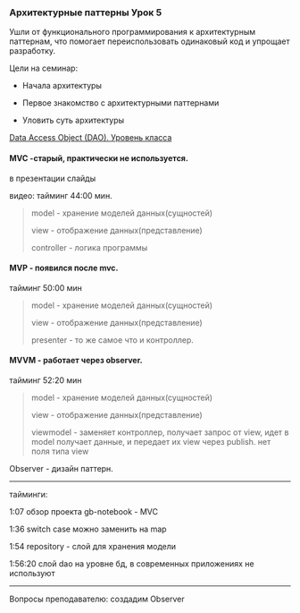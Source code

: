 ### Архитектурные паттерны Урок 5

Ушли от функционального программирования к архитектурным паттернам, что помогает переиспользовать одинаковый код и упрощает разработку.

Цели на семинар:

- Начала архитектуры

- Первое знакомство с архитектурными паттернами

- Уловить суть архитектуры 

[Data Access Object (DAO). Уровень класса](https://habr.com/ru/post/262243/ "Data Access Object (DAO). Уровень класса")

#### MVC -старый, практически не используется.

в презентации слайды

видео: тайминг 44:00 мин.

>model - хранение моделей данных(сущностей)
> 
>view - отображение данных(представление)
>
>controller - логика программы

#### MVP - появился после mvc.

тайминг 50:00 мин

>model - хранение моделей данных(сущностей)
> 
>view - отображение данных(представление)
> 
>presenter - то же самое что и контроллер.

#### MVVM - работает через observer.

тайминг 52:20 мин

>model - хранение моделей данных(сущностей)
>
>view - отображение данных(представление)
> 
>viewmodel - заменяет контроллер, получает запрос от view, идет в model получает данные, и передает их view через publish.
> нет поля типа view

Observer - дизайн паттерн.

---

тайминги:

1:07 обзор проекта gb-notebook - MVC

1:36 switch case можно заменить на map

1:54 repository - слой для хранения модели

1:56:20 слой dao на уровне бд, в современных приложениях не используют

---

Вопросы преподавателю: создадим Observer





